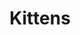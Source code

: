 ---
title: Kittens
date: 
draft: false

# descripcion
description : Gatitos con nácar

materials: Plata 925

color: Plateado

dimensions: 1,2cm

code: 01-04-0106

type: "Aros"

categories: []

price: $2.780,00

# Images
# first image will be shown in the product page
images:
  # - image: "images/path_to_image"
  # La ubicacion de las imagenes es imagenes/Aros/Aros.Piedras/01-04-0106-kittens
  - image: "./images/aros/piedras/01-04-0106-gatitos-con-nacar_a.jpeg"
  - image: "./images/aros/piedras/01-04-0106-gatitos-con-nacar_b.jpeg"
---